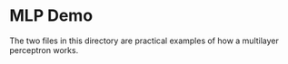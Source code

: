 # MLP Demo

The two files in this directory are practical examples of how a multilayer perceptron works.
